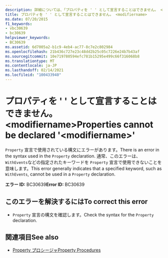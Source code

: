 ```yaml
---
description: 詳細については、「プロパティを ' ' として宣言することはできません。 <modifiername>
title: プロパティを ' ' として宣言することはできません。 <modifiername>
ms.date: 07/20/2015
f1_keywords:
- vbc30639
- bc30639
helpviewer_keywords:
- BC30639
ms.assetid: 6d7005a2-b1c9-4eb4-ac77-8c7e2c802984
ms.openlocfilehash: 21b436c727e23c48dd2b25c05c7226e24b7b43af
ms.sourcegitcommit: 10e719780594efc781b15295e499c66f316068b8
ms.translationtype: MT
ms.contentlocale: ja-JP
ms.lasthandoff: 02/14/2021
ms.locfileid: "100433940"
---
```

# <a name="properties-cannot-be-declared-modifiername"></a><span data-ttu-id="2a9c2-103">プロパティを ' ' として宣言することはできません。 \<modifiername></span><span class="sxs-lookup"><span data-stu-id="2a9c2-103">Properties cannot be declared '\<modifiername>'</span></span>

<span data-ttu-id="2a9c2-104">`Property` 宣言で使用されている構文にエラーがあります。</span><span class="sxs-lookup"><span data-stu-id="2a9c2-104">There is an error in the syntax used in the `Property` declaration.</span></span> <span data-ttu-id="2a9c2-105">通常、このエラーは、 `WithEvents`などの指定されたキーワードを `Property` 宣言で使用できないことを意味します。</span><span class="sxs-lookup"><span data-stu-id="2a9c2-105">This error generally indicates that a specified keyword, such as `WithEvents`, cannot be used in a `Property` declaration.</span></span>  
  
 <span data-ttu-id="2a9c2-106">**エラー ID:** BC30639</span><span class="sxs-lookup"><span data-stu-id="2a9c2-106">**Error ID:** BC30639</span></span>  
  
## <a name="to-correct-this-error"></a><span data-ttu-id="2a9c2-107">このエラーを解決するには</span><span class="sxs-lookup"><span data-stu-id="2a9c2-107">To correct this error</span></span>  
  
- <span data-ttu-id="2a9c2-108">`Property` 宣言の構文を確認します。</span><span class="sxs-lookup"><span data-stu-id="2a9c2-108">Check the syntax for the `Property` declaration.</span></span>  
  
## <a name="see-also"></a><span data-ttu-id="2a9c2-109">関連項目</span><span class="sxs-lookup"><span data-stu-id="2a9c2-109">See also</span></span>

- [<span data-ttu-id="2a9c2-110">Property プロシージャ</span><span class="sxs-lookup"><span data-stu-id="2a9c2-110">Property Procedures</span></span>](../programming-guide/language-features/procedures/property-procedures.md)
